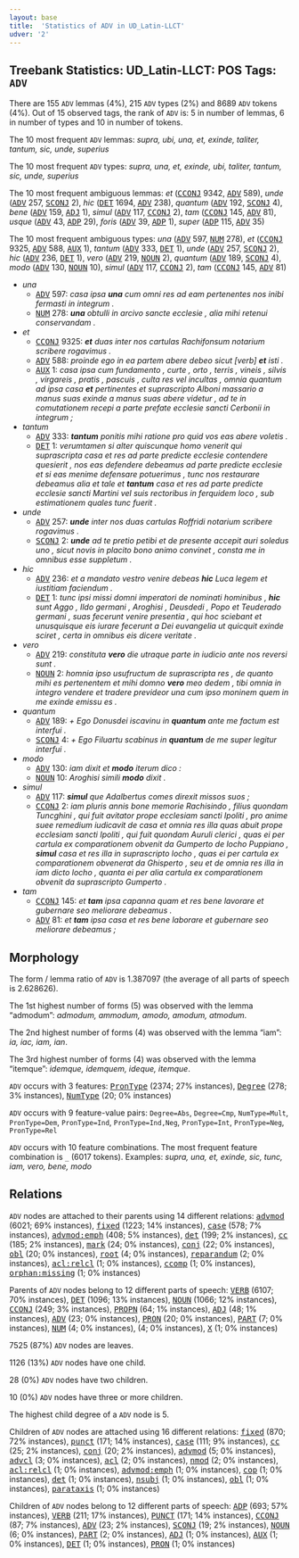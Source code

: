 ```yaml
---
layout: base
title:  'Statistics of ADV in UD_Latin-LLCT'
udver: '2'
---
```


## Treebank Statistics: UD_Latin-LLCT: POS Tags: `ADV`

There are 155 `ADV` lemmas (4%), 215 `ADV` types (2%) and 8689 `ADV` tokens (4%).
Out of 15 observed tags, the rank of `ADV` is: 5 in number of lemmas, 6 in number of types and 10 in number of tokens.

The 10 most frequent `ADV` lemmas: <em>supra, ubi, una, et, exinde, taliter, tantum, sic, unde, superius</em>

The 10 most frequent `ADV` types:  <em>supra, una, et, exinde, ubi, taliter, tantum, sic, unde, superius</em>

The 10 most frequent ambiguous lemmas: <em>et</em> (<tt><a href="la_llct-pos-CCONJ.html">CCONJ</a></tt> 9342, <tt><a href="la_llct-pos-ADV.html">ADV</a></tt> 589), <em>unde</em> (<tt><a href="la_llct-pos-ADV.html">ADV</a></tt> 257, <tt><a href="la_llct-pos-SCONJ.html">SCONJ</a></tt> 2), <em>hic</em> (<tt><a href="la_llct-pos-DET.html">DET</a></tt> 1694, <tt><a href="la_llct-pos-ADV.html">ADV</a></tt> 238), <em>quantum</em> (<tt><a href="la_llct-pos-ADV.html">ADV</a></tt> 192, <tt><a href="la_llct-pos-SCONJ.html">SCONJ</a></tt> 4), <em>bene</em> (<tt><a href="la_llct-pos-ADV.html">ADV</a></tt> 159, <tt><a href="la_llct-pos-ADJ.html">ADJ</a></tt> 1), <em>simul</em> (<tt><a href="la_llct-pos-ADV.html">ADV</a></tt> 117, <tt><a href="la_llct-pos-CCONJ.html">CCONJ</a></tt> 2), <em>tam</em> (<tt><a href="la_llct-pos-CCONJ.html">CCONJ</a></tt> 145, <tt><a href="la_llct-pos-ADV.html">ADV</a></tt> 81), <em>usque</em> (<tt><a href="la_llct-pos-ADV.html">ADV</a></tt> 43, <tt><a href="la_llct-pos-ADP.html">ADP</a></tt> 29), <em>foris</em> (<tt><a href="la_llct-pos-ADV.html">ADV</a></tt> 39, <tt><a href="la_llct-pos-ADP.html">ADP</a></tt> 1), <em>super</em> (<tt><a href="la_llct-pos-ADP.html">ADP</a></tt> 115, <tt><a href="la_llct-pos-ADV.html">ADV</a></tt> 35)

The 10 most frequent ambiguous types:  <em>una</em> (<tt><a href="la_llct-pos-ADV.html">ADV</a></tt> 597, <tt><a href="la_llct-pos-NUM.html">NUM</a></tt> 278), <em>et</em> (<tt><a href="la_llct-pos-CCONJ.html">CCONJ</a></tt> 9325, <tt><a href="la_llct-pos-ADV.html">ADV</a></tt> 588, <tt><a href="la_llct-pos-AUX.html">AUX</a></tt> 1), <em>tantum</em> (<tt><a href="la_llct-pos-ADV.html">ADV</a></tt> 333, <tt><a href="la_llct-pos-DET.html">DET</a></tt> 1), <em>unde</em> (<tt><a href="la_llct-pos-ADV.html">ADV</a></tt> 257, <tt><a href="la_llct-pos-SCONJ.html">SCONJ</a></tt> 2), <em>hic</em> (<tt><a href="la_llct-pos-ADV.html">ADV</a></tt> 236, <tt><a href="la_llct-pos-DET.html">DET</a></tt> 1), <em>vero</em> (<tt><a href="la_llct-pos-ADV.html">ADV</a></tt> 219, <tt><a href="la_llct-pos-NOUN.html">NOUN</a></tt> 2), <em>quantum</em> (<tt><a href="la_llct-pos-ADV.html">ADV</a></tt> 189, <tt><a href="la_llct-pos-SCONJ.html">SCONJ</a></tt> 4), <em>modo</em> (<tt><a href="la_llct-pos-ADV.html">ADV</a></tt> 130, <tt><a href="la_llct-pos-NOUN.html">NOUN</a></tt> 10), <em>simul</em> (<tt><a href="la_llct-pos-ADV.html">ADV</a></tt> 117, <tt><a href="la_llct-pos-CCONJ.html">CCONJ</a></tt> 2), <em>tam</em> (<tt><a href="la_llct-pos-CCONJ.html">CCONJ</a></tt> 145, <tt><a href="la_llct-pos-ADV.html">ADV</a></tt> 81)


* <em>una</em>
  * <tt><a href="la_llct-pos-ADV.html">ADV</a></tt> 597: <em>casa ipsa <b>una</b> cum omni res ad eam pertenentes nos inibi fermasti in integrum .</em>
  * <tt><a href="la_llct-pos-NUM.html">NUM</a></tt> 278: <em><b>una</b> obtulli in arcivo sancte ecclesie , alia mihi retenui conservandam .</em>
* <em>et</em>
  * <tt><a href="la_llct-pos-CCONJ.html">CCONJ</a></tt> 9325: <em><b>et</b> duas inter nos cartulas Rachifonsum notarium scribere rogavimus .</em>
  * <tt><a href="la_llct-pos-ADV.html">ADV</a></tt> 588: <em>proinde ego in ea partem abere debeo sicut [verb] <b>et</b> isti .</em>
  * <tt><a href="la_llct-pos-AUX.html">AUX</a></tt> 1: <em>casa ipsa cum fundamento , curte , orto , terris , vineis , silvis , virgareis , pratis , pascuis , culta res vel incultas , omnia quantum ad ipsa casa <b>et</b> pertinentes et suprascripto Alboni massario a manus suas exinde a manus suas abere videtur , ad te in comutationem recepi a parte prefate ecclesie sancti Cerbonii in integrum ;</em>
* <em>tantum</em>
  * <tt><a href="la_llct-pos-ADV.html">ADV</a></tt> 333: <em><b>tantum</b> ponitis mihi ratione pro quid vos eas abere voletis .</em>
  * <tt><a href="la_llct-pos-DET.html">DET</a></tt> 1: <em>verumtamen si alter quiscunque homo venerit qui suprascripta casa et res ad parte predicte ecclesie contendere quesierit , nos eas defendere debeamus ad parte predicte ecclesie et si eas menime defensare potuerimus , tunc nos restaurare debeamus alia et tale et <b>tantum</b> casa et res ad parte predicte ecclesie sancti Martini vel suis rectoribus in ferquidem loco , sub estimationem quales tunc fuerit .</em>
* <em>unde</em>
  * <tt><a href="la_llct-pos-ADV.html">ADV</a></tt> 257: <em><b>unde</b> inter nos duas cartulas Roffridi notarium scribere rogavimus .</em>
  * <tt><a href="la_llct-pos-SCONJ.html">SCONJ</a></tt> 2: <em><b>unde</b> ad te pretio petibi et de presente accepit auri soledus uno , sicut novis in placito bono animo convinet , consta me in omnibus esse suppletum .</em>
* <em>hic</em>
  * <tt><a href="la_llct-pos-ADV.html">ADV</a></tt> 236: <em>et a mandato vestro venire debeas <b>hic</b> Luca legem et iustitiam faciendum .</em>
  * <tt><a href="la_llct-pos-DET.html">DET</a></tt> 1: <em>tunc ipsi missi domni imperatori de nominati hominibus , <b>hic</b> sunt Aggo , Ildo germani , Aroghisi , Deusdedi , Popo et Teuderado germani , suas fecerunt venire presentia , qui hoc sciebant et unusquisque eis iurare fecerunt a Dei euvangelia ut quicquit exinde sciret , certa in omnibus eis dicere veritate .</em>
* <em>vero</em>
  * <tt><a href="la_llct-pos-ADV.html">ADV</a></tt> 219: <em>constituta <b>vero</b> die utraque parte in iudicio ante nos reversi sunt .</em>
  * <tt><a href="la_llct-pos-NOUN.html">NOUN</a></tt> 2: <em>homnia ipso usufructum de suprascripta res , de quanto mihi es pertenentem et mihi domno <b>vero</b> meo dedem , tibi omnia in integro vendere et tradere prevideor una cum ipso moninem quem in me exinde emissu es .</em>
* <em>quantum</em>
  * <tt><a href="la_llct-pos-ADV.html">ADV</a></tt> 189: <em>+ Ego Donusdei iscavinu in <b>quantum</b> ante me factum est interfui .</em>
  * <tt><a href="la_llct-pos-SCONJ.html">SCONJ</a></tt> 4: <em>+ Ego Filuartu scabinus in <b>quantum</b> de me super legitur interfui .</em>
* <em>modo</em>
  * <tt><a href="la_llct-pos-ADV.html">ADV</a></tt> 130: <em>iam dixit et <b>modo</b> iterum dico :</em>
  * <tt><a href="la_llct-pos-NOUN.html">NOUN</a></tt> 10: <em>Aroghisi simili <b>modo</b> dixit .</em>
* <em>simul</em>
  * <tt><a href="la_llct-pos-ADV.html">ADV</a></tt> 117: <em><b>simul</b> que Adalbertus comes direxit missos suos ;</em>
  * <tt><a href="la_llct-pos-CCONJ.html">CCONJ</a></tt> 2: <em>iam pluris annis bone memorie Rachisindo , filius quondam Tuncghini , qui fuit avitator prope ecclesiam sancti Ipoliti , pro anime suee remedium iudicavit de casa et omnia res illa quas abuit prope ecclesiam sancti Ipoliti , qui fuit quondam Auruli clerici , quas ei per cartula ex comparationem obvenit da Gumperto de locho Puppiano , <b>simul</b> casa et res illa in suprascripto locho , quas ei per cartula ex comparationem obvenerat da Ghisperto , seu et de omnia res illa in iam dicto locho , quanta ei per alia cartula ex comparationem obvenit da suprascripto Gumperto .</em>
* <em>tam</em>
  * <tt><a href="la_llct-pos-CCONJ.html">CCONJ</a></tt> 145: <em>et <b>tam</b> ipsa capanna quam et res bene lavorare et gubernare seo meliorare debeamus .</em>
  * <tt><a href="la_llct-pos-ADV.html">ADV</a></tt> 81: <em>et <b>tam</b> ipsa casa et res bene laborare et gubernare seo meliorare debeamus ;</em>

## Morphology

The form / lemma ratio of `ADV` is 1.387097 (the average of all parts of speech is 2.628626).

The 1st highest number of forms (5) was observed with the lemma “admodum”: <em>admodum, ammodum, amodo, amodum, atmodum</em>.

The 2nd highest number of forms (4) was observed with the lemma “iam”: <em>ia, iac, iam, ian</em>.

The 3rd highest number of forms (4) was observed with the lemma “itemque”: <em>idemque, idemquem, ideque, itemque</em>.

`ADV` occurs with 3 features: <tt><a href="la_llct-feat-PronType.html">PronType</a></tt> (2374; 27% instances), <tt><a href="la_llct-feat-Degree.html">Degree</a></tt> (278; 3% instances), <tt><a href="la_llct-feat-NumType.html">NumType</a></tt> (20; 0% instances)

`ADV` occurs with 9 feature-value pairs: `Degree=Abs`, `Degree=Cmp`, `NumType=Mult`, `PronType=Dem`, `PronType=Ind`, `PronType=Ind,Neg`, `PronType=Int`, `PronType=Neg`, `PronType=Rel`

`ADV` occurs with 10 feature combinations.
The most frequent feature combination is `_` (6017 tokens).
Examples: <em>supra, una, et, exinde, sic, tunc, iam, vero, bene, modo</em>


## Relations

`ADV` nodes are attached to their parents using 14 different relations: <tt><a href="la_llct-dep-advmod.html">advmod</a></tt> (6021; 69% instances), <tt><a href="la_llct-dep-fixed.html">fixed</a></tt> (1223; 14% instances), <tt><a href="la_llct-dep-case.html">case</a></tt> (578; 7% instances), <tt><a href="la_llct-dep-advmod-emph.html">advmod:emph</a></tt> (408; 5% instances), <tt><a href="la_llct-dep-det.html">det</a></tt> (199; 2% instances), <tt><a href="la_llct-dep-cc.html">cc</a></tt> (185; 2% instances), <tt><a href="la_llct-dep-mark.html">mark</a></tt> (24; 0% instances), <tt><a href="la_llct-dep-conj.html">conj</a></tt> (22; 0% instances), <tt><a href="la_llct-dep-obl.html">obl</a></tt> (20; 0% instances), <tt><a href="la_llct-dep-root.html">root</a></tt> (4; 0% instances), <tt><a href="la_llct-dep-reparandum.html">reparandum</a></tt> (2; 0% instances), <tt><a href="la_llct-dep-acl-relcl.html">acl:relcl</a></tt> (1; 0% instances), <tt><a href="la_llct-dep-ccomp.html">ccomp</a></tt> (1; 0% instances), <tt><a href="la_llct-dep-orphan-missing.html">orphan:missing</a></tt> (1; 0% instances)

Parents of `ADV` nodes belong to 12 different parts of speech: <tt><a href="la_llct-pos-VERB.html">VERB</a></tt> (6107; 70% instances), <tt><a href="la_llct-pos-DET.html">DET</a></tt> (1096; 13% instances), <tt><a href="la_llct-pos-NOUN.html">NOUN</a></tt> (1066; 12% instances), <tt><a href="la_llct-pos-CCONJ.html">CCONJ</a></tt> (249; 3% instances), <tt><a href="la_llct-pos-PROPN.html">PROPN</a></tt> (64; 1% instances), <tt><a href="la_llct-pos-ADJ.html">ADJ</a></tt> (48; 1% instances), <tt><a href="la_llct-pos-ADV.html">ADV</a></tt> (23; 0% instances), <tt><a href="la_llct-pos-PRON.html">PRON</a></tt> (20; 0% instances), <tt><a href="la_llct-pos-PART.html">PART</a></tt> (7; 0% instances), <tt><a href="la_llct-pos-NUM.html">NUM</a></tt> (4; 0% instances),  (4; 0% instances), <tt><a href="la_llct-pos-X.html">X</a></tt> (1; 0% instances)

7525 (87%) `ADV` nodes are leaves.

1126 (13%) `ADV` nodes have one child.

28 (0%) `ADV` nodes have two children.

10 (0%) `ADV` nodes have three or more children.

The highest child degree of a `ADV` node is 5.

Children of `ADV` nodes are attached using 16 different relations: <tt><a href="la_llct-dep-fixed.html">fixed</a></tt> (870; 72% instances), <tt><a href="la_llct-dep-punct.html">punct</a></tt> (171; 14% instances), <tt><a href="la_llct-dep-case.html">case</a></tt> (111; 9% instances), <tt><a href="la_llct-dep-cc.html">cc</a></tt> (25; 2% instances), <tt><a href="la_llct-dep-conj.html">conj</a></tt> (20; 2% instances), <tt><a href="la_llct-dep-advmod.html">advmod</a></tt> (5; 0% instances), <tt><a href="la_llct-dep-advcl.html">advcl</a></tt> (3; 0% instances), <tt><a href="la_llct-dep-acl.html">acl</a></tt> (2; 0% instances), <tt><a href="la_llct-dep-nmod.html">nmod</a></tt> (2; 0% instances), <tt><a href="la_llct-dep-acl-relcl.html">acl:relcl</a></tt> (1; 0% instances), <tt><a href="la_llct-dep-advmod-emph.html">advmod:emph</a></tt> (1; 0% instances), <tt><a href="la_llct-dep-cop.html">cop</a></tt> (1; 0% instances), <tt><a href="la_llct-dep-det.html">det</a></tt> (1; 0% instances), <tt><a href="la_llct-dep-nsubj.html">nsubj</a></tt> (1; 0% instances), <tt><a href="la_llct-dep-obl.html">obl</a></tt> (1; 0% instances), <tt><a href="la_llct-dep-parataxis.html">parataxis</a></tt> (1; 0% instances)

Children of `ADV` nodes belong to 12 different parts of speech: <tt><a href="la_llct-pos-ADP.html">ADP</a></tt> (693; 57% instances), <tt><a href="la_llct-pos-VERB.html">VERB</a></tt> (211; 17% instances), <tt><a href="la_llct-pos-PUNCT.html">PUNCT</a></tt> (171; 14% instances), <tt><a href="la_llct-pos-CCONJ.html">CCONJ</a></tt> (87; 7% instances), <tt><a href="la_llct-pos-ADV.html">ADV</a></tt> (23; 2% instances), <tt><a href="la_llct-pos-SCONJ.html">SCONJ</a></tt> (19; 2% instances), <tt><a href="la_llct-pos-NOUN.html">NOUN</a></tt> (6; 0% instances), <tt><a href="la_llct-pos-PART.html">PART</a></tt> (2; 0% instances), <tt><a href="la_llct-pos-ADJ.html">ADJ</a></tt> (1; 0% instances), <tt><a href="la_llct-pos-AUX.html">AUX</a></tt> (1; 0% instances), <tt><a href="la_llct-pos-DET.html">DET</a></tt> (1; 0% instances), <tt><a href="la_llct-pos-PRON.html">PRON</a></tt> (1; 0% instances)

